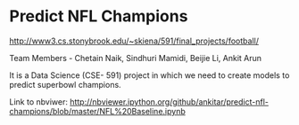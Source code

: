 Predict NFL Champions
=====================
http://www3.cs.stonybrook.edu/~skiena/591/final_projects/football/

Team Members - Chetain Naik, Sindhuri Mamidi, Beijie Li, Ankit Arun

It is a Data Science (CSE- 591) project in which we need to create models to predict superbowl champions. 

Link to nbviwer: http://nbviewer.ipython.org/github/ankitar/predict-nfl-champions/blob/master/NFL%20Baseline.ipynb

